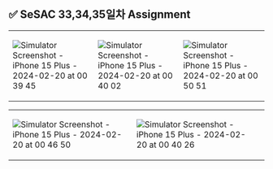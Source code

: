 ## ✅ SeSAC 33,34,35일차 Assignment
<table>
<tr>
<td>
  
![Simulator Screenshot - iPhone 15 Plus - 2024-02-20 at 00 39 45](https://github.com/MADElinessss/ReminderAppProject/assets/88757043/122b077e-116b-4124-854c-e6467f5326ea)

</td>
<td>
  
![Simulator Screenshot - iPhone 15 Plus - 2024-02-20 at 00 40 02](https://github.com/MADElinessss/ReminderAppProject/assets/88757043/3a580912-d83e-4e90-9a19-e1e5e1221d0d)

</td>
<td>
  
![Simulator Screenshot - iPhone 15 Plus - 2024-02-20 at 00 50 51](https://github.com/MADElinessss/ReminderAppProject/assets/88757043/49a5fe73-bbb9-4abd-9036-b1792f627992)


</td>
</tr>
</table>

<table>
<tr>
<td>
  
![Simulator Screenshot - iPhone 15 Plus - 2024-02-20 at 00 46 50](https://github.com/MADElinessss/ReminderAppProject/assets/88757043/545d01bc-8dfb-4ac8-b431-87444c333387)

</td>
<td>
  
![Simulator Screenshot - iPhone 15 Plus - 2024-02-20 at 00 40 26](https://github.com/MADElinessss/ReminderAppProject/assets/88757043/a3d23680-05ea-41cf-a361-5a8f3dd6dddc)

</td>
<td>



</td>
</tr>
</table>
